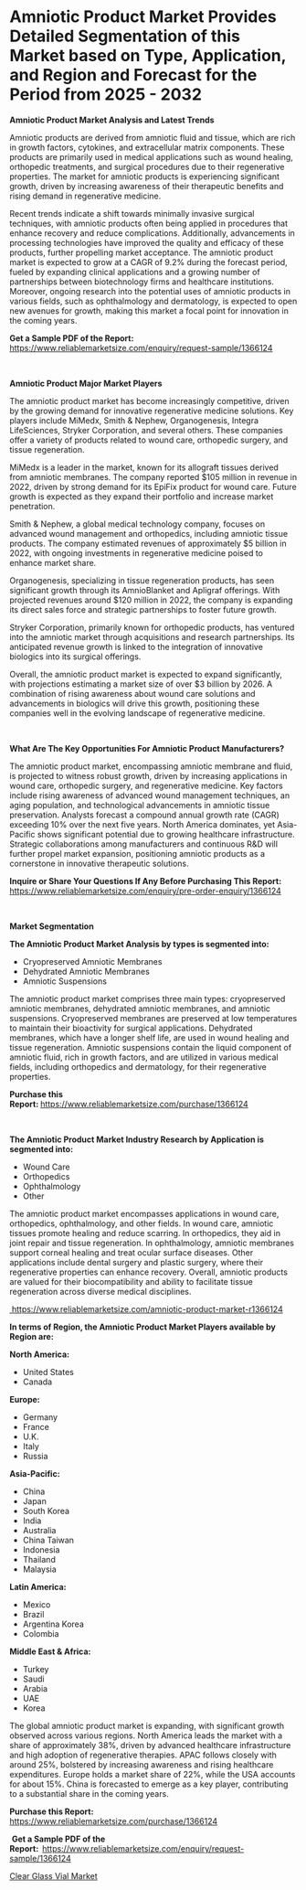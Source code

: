 <p><h1>Amniotic Product Market Provides Detailed Segmentation of this Market based on Type, Application, and Region and Forecast for the Period from 2025 - 2032</h1></p><p><strong>Amniotic Product Market Analysis and Latest Trends</strong></p>
<p><p>Amniotic products are derived from amniotic fluid and tissue, which are rich in growth factors, cytokines, and extracellular matrix components. These products are primarily used in medical applications such as wound healing, orthopedic treatments, and surgical procedures due to their regenerative properties. The market for amniotic products is experiencing significant growth, driven by increasing awareness of their therapeutic benefits and rising demand in regenerative medicine.</p><p>Recent trends indicate a shift towards minimally invasive surgical techniques, with amniotic products often being applied in procedures that enhance recovery and reduce complications. Additionally, advancements in processing technologies have improved the quality and efficacy of these products, further propelling market acceptance. The amniotic product market is expected to grow at a CAGR of 9.2% during the forecast period, fueled by expanding clinical applications and a growing number of partnerships between biotechnology firms and healthcare institutions. Moreover, ongoing research into the potential uses of amniotic products in various fields, such as ophthalmology and dermatology, is expected to open new avenues for growth, making this market a focal point for innovation in the coming years.</p></p>
<p><strong>Get a Sample PDF of the Report:&nbsp;</strong> <a href="https://www.reliablemarketsize.com/enquiry/request-sample/1366124?utm_campaign=3549&utm_medium=2&utm_source=Github&utm_content=ia&utm_term=22032025&utm_id=amniotic-product">https://www.reliablemarketsize.com/enquiry/request-sample/1366124</a></p>
<p>&nbsp;</p>
<p><strong>Amniotic Product Major Market Players</strong></p>
<p><p>The amniotic product market has become increasingly competitive, driven by the growing demand for innovative regenerative medicine solutions. Key players include MiMedx, Smith & Nephew, Organogenesis, Integra LifeSciences, Stryker Corporation, and several others. These companies offer a variety of products related to wound care, orthopedic surgery, and tissue regeneration.</p><p>MiMedx is a leader in the market, known for its allograft tissues derived from amniotic membranes. The company reported $105 million in revenue in 2022, driven by strong demand for its EpiFix product for wound care. Future growth is expected as they expand their portfolio and increase market penetration.</p><p>Smith & Nephew, a global medical technology company, focuses on advanced wound management and orthopedics, including amniotic tissue products. The company estimated revenues of approximately $5 billion in 2022, with ongoing investments in regenerative medicine poised to enhance market share.</p><p>Organogenesis, specializing in tissue regeneration products, has seen significant growth through its AmnioBlanket and Apligraf offerings. With projected revenues around $120 million in 2022, the company is expanding its direct sales force and strategic partnerships to foster future growth.</p><p>Stryker Corporation, primarily known for orthopedic products, has ventured into the amniotic market through acquisitions and research partnerships. Its anticipated revenue growth is linked to the integration of innovative biologics into its surgical offerings.</p><p>Overall, the amniotic product market is expected to expand significantly, with projections estimating a market size of over $3 billion by 2026. A combination of rising awareness about wound care solutions and advancements in biologics will drive this growth, positioning these companies well in the evolving landscape of regenerative medicine.</p></p>
<p>&nbsp;</p>
<p><strong>What Are The Key Opportunities For Amniotic Product Manufacturers?</strong></p>
<p><p>The amniotic product market, encompassing amniotic membrane and fluid, is projected to witness robust growth, driven by increasing applications in wound care, orthopedic surgery, and regenerative medicine. Key factors include rising awareness of advanced wound management techniques, an aging population, and technological advancements in amniotic tissue preservation. Analysts forecast a compound annual growth rate (CAGR) exceeding 10% over the next five years. North America dominates, yet Asia-Pacific shows significant potential due to growing healthcare infrastructure. Strategic collaborations among manufacturers and continuous R&D will further propel market expansion, positioning amniotic products as a cornerstone in innovative therapeutic solutions.</p></p>
<p><strong>Inquire or Share Your Questions If Any Before Purchasing This Report:</strong> <a href="https://www.reliablemarketsize.com/enquiry/pre-order-enquiry/1366124?utm_campaign=3549&utm_medium=2&utm_source=Github&utm_content=ia&utm_term=22032025&utm_id=amniotic-product">https://www.reliablemarketsize.com/enquiry/pre-order-enquiry/1366124</a></p>
<p>&nbsp;</p>
<p><strong>Market Segmentation</strong></p>
<p><strong>The Amniotic Product Market Analysis by types is segmented into:</strong></p>
<p><ul><li>Cryopreserved Amniotic Membranes</li><li>Dehydrated Amniotic Membranes</li><li>Amniotic Suspensions</li></ul></p>
<p><p>The amniotic product market comprises three main types: cryopreserved amniotic membranes, dehydrated amniotic membranes, and amniotic suspensions. Cryopreserved membranes are preserved at low temperatures to maintain their bioactivity for surgical applications. Dehydrated membranes, which have a longer shelf life, are used in wound healing and tissue regeneration. Amniotic suspensions contain the liquid component of amniotic fluid, rich in growth factors, and are utilized in various medical fields, including orthopedics and dermatology, for their regenerative properties.</p></p>
<p><strong>Purchase this Report:&nbsp;</strong><a href="https://www.reliablemarketsize.com/purchase/1366124?utm_campaign=3549&utm_medium=2&utm_source=Github&utm_content=ia&utm_term=22032025&utm_id=amniotic-product">https://www.reliablemarketsize.com/purchase/1366124</a></p>
<p>&nbsp;</p>
<p><strong>The Amniotic Product Market Industry Research by Application is segmented into:</strong></p>
<p><ul><li>Wound Care</li><li>Orthopedics</li><li>Ophthalmology</li><li>Other</li></ul></p>
<p><p>The amniotic product market encompasses applications in wound care, orthopedics, ophthalmology, and other fields. In wound care, amniotic tissues promote healing and reduce scarring. In orthopedics, they aid in joint repair and tissue regeneration. In ophthalmology, amniotic membranes support corneal healing and treat ocular surface diseases. Other applications include dental surgery and plastic surgery, where their regenerative properties can enhance recovery. Overall, amniotic products are valued for their biocompatibility and ability to facilitate tissue regeneration across diverse medical disciplines.</p></p>
<p><a href="https://www.reliablemarketsize.com/amniotic-product-market-r1366124?utm_campaign=3549&utm_medium=2&utm_source=Github&utm_content=ia&utm_term=22032025&utm_id=amniotic-product">&nbsp;https://www.reliablemarketsize.com/amniotic-product-market-r1366124</a></p>
<p><strong>In terms of Region, the Amniotic Product Market Players available by Region are:</strong></p>
<p>
    <p> <strong> North America: </strong>
        <ul>
            <li>United States</li>
            <li>Canada</li>
        </ul>
        </p> 
    <p> <strong> Europe: </strong>
        <ul>
            <li>Germany</li>
            <li>France</li>
            <li>U.K.</li>
            <li>Italy</li>
            <li>Russia</li>
        </ul>
        </p> 
    <p> <strong> Asia-Pacific: </strong>
        <ul>
            <li>China</li>
            <li>Japan</li>
            <li>South Korea</li>
            <li>India</li>
            <li>Australia</li>
            <li>China Taiwan</li>
            <li>Indonesia</li>
            <li>Thailand</li>
            <li>Malaysia</li>
        </ul>
        </p> 
    <p> <strong> Latin America: </strong>
        <ul>
            <li>Mexico</li>
            <li>Brazil</li>
            <li>Argentina Korea</li>
            <li>Colombia</li>
        </ul>
        </p> 
    <p> <strong> Middle East & Africa: </strong>
        <ul>
            <li>Turkey</li>
            <li>Saudi</li>
            <li>Arabia</li>
            <li>UAE</li>
            <li>Korea</li>
        </ul>
    </p>
    </p>
<p><p>The global amniotic product market is expanding, with significant growth observed across various regions. North America leads the market with a share of approximately 38%, driven by advanced healthcare infrastructure and high adoption of regenerative therapies. APAC follows closely with around 25%, bolstered by increasing awareness and rising healthcare expenditures. Europe holds a market share of 22%, while the USA accounts for about 15%. China is forecasted to emerge as a key player, contributing to a substantial share in the coming years.</p></p>
<p><strong>Purchase this Report: </strong><a href="https://www.reliablemarketsize.com/purchase/1366124?utm_campaign=3549&utm_medium=2&utm_source=Github&utm_content=ia&utm_term=22032025&utm_id=amniotic-product">https://www.reliablemarketsize.com/purchase/1366124</a></p>
<p>&nbsp;<strong>Get a Sample PDF of the Report:&nbsp;&nbsp;</strong><a href="https://www.reliablemarketsize.com/enquiry/request-sample/1366124?utm_campaign=3549&utm_medium=2&utm_source=Github&utm_content=ia&utm_term=22032025&utm_id=amniotic-product">https://www.reliablemarketsize.com/enquiry/request-sample/1366124</a></p>
<p><strong></strong></p>
<p><p><a href="https://github.com/cobinaydin13/Market-Research-Report-List-1/blob/main/clear-glass-vial-market.md?utm_campaign=3549&utm_medium=2&utm_source=Github&utm_content=ia&utm_term=22032025&utm_id=amniotic-product">Clear Glass Vial Market</a></p></p>